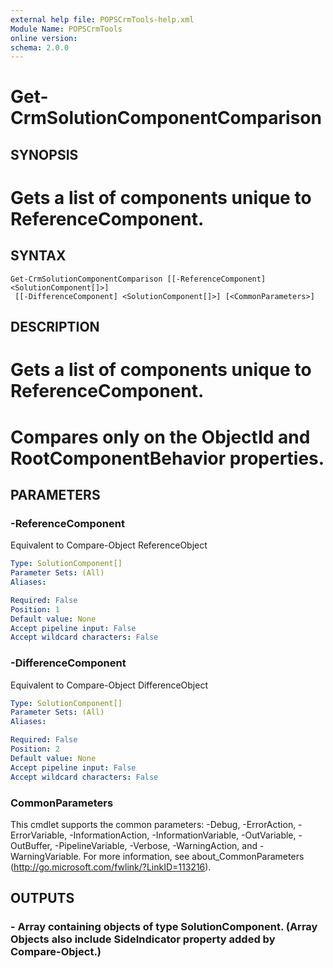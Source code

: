 ```yaml
---
external help file: POPSCrmTools-help.xml
Module Name: POPSCrmTools
online version:
schema: 2.0.0
---
```


# Get-CrmSolutionComponentComparison

## SYNOPSIS
# Gets a list of components unique to ReferenceComponent.

## SYNTAX

```
Get-CrmSolutionComponentComparison [[-ReferenceComponent] <SolutionComponent[]>]
 [[-DifferenceComponent] <SolutionComponent[]>] [<CommonParameters>]
```

## DESCRIPTION
# Gets a list of components unique to ReferenceComponent.
# Compares only on the ObjectId and RootComponentBehavior properties.

## PARAMETERS

### -ReferenceComponent
Equivalent to Compare-Object ReferenceObject

```yaml
Type: SolutionComponent[]
Parameter Sets: (All)
Aliases:

Required: False
Position: 1
Default value: None
Accept pipeline input: False
Accept wildcard characters: False
```

### -DifferenceComponent
Equivalent to Compare-Object DifferenceObject

```yaml
Type: SolutionComponent[]
Parameter Sets: (All)
Aliases:

Required: False
Position: 2
Default value: None
Accept pipeline input: False
Accept wildcard characters: False
```

### CommonParameters
This cmdlet supports the common parameters: -Debug, -ErrorAction, -ErrorVariable, -InformationAction, -InformationVariable, -OutVariable, -OutBuffer, -PipelineVariable, -Verbose, -WarningAction, and -WarningVariable.
For more information, see about_CommonParameters (http://go.microsoft.com/fwlink/?LinkID=113216).

## OUTPUTS

### - Array containing objects of type SolutionComponent. (Array Objects also include SideIndicator property added by Compare-Object.)
